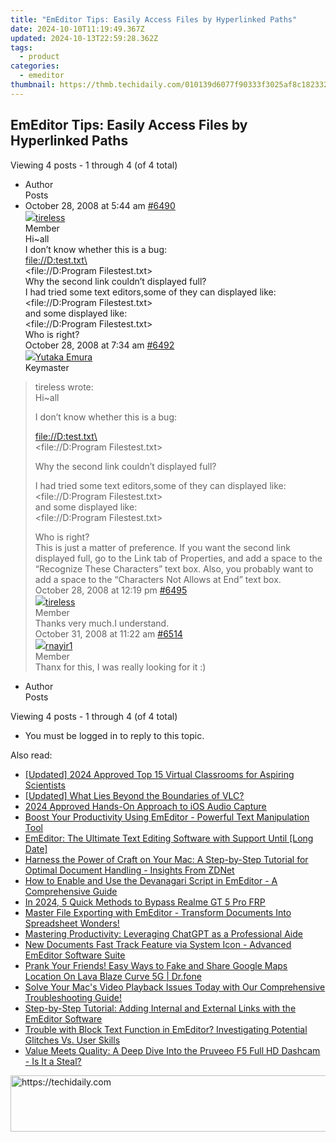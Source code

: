 ```yaml
---
title: "EmEditor Tips: Easily Access Files by Hyperlinked Paths"
date: 2024-10-10T11:19:49.367Z
updated: 2024-10-13T22:59:28.362Z
tags:
  - product
categories:
  - emeditor
thumbnail: https://thmb.techidaily.com/010139d6077f90333f3025af8c182332c9900266fd1f6067fe122889069013d2.jpg
---
```


## EmEditor Tips: Easily Access Files by Hyperlinked Paths

Viewing 4 posts - 1 through 4 (of 4 total)

* Author  
Posts
* October 28, 2008 at 5:44 am [#6490](https://tools.techidaily.com/emeditor/products/)  
[![](https://secure.gravatar.com/avatar/4727cbf1634682ae1e1b8dc1b137c351?s=80&d=identicon&r=g)tireless](https://www.emeditor.com/forums/users/tireless/ "View tireless's profile")  
Member  
Hi\~all  
 I don’t know whether this is a bug:  
 <file://D:test.txt\>  
 <file://D:Program Filestest.txt>  
 Why the second link couldn’t displayed full?  
 I had tried some text editors,some of they can displayed like:  
 <file://D:Program Filestest.txt\>  
 and some displayed like:  
 <file://D:Program Filestest.txt>  
 Who is right?  
October 28, 2008 at 7:34 am [#6492](https://tools.techidaily.com/emeditor/products/)  
[![](https://secure.gravatar.com/avatar/a0a6377144ed3636f985d87303f65ed2?s=80&d=identicon&r=g)Yutaka Emura](https://www.emeditor.com/forums/users/yemura/ "View Yutaka Emura's profile")  
Keymaster  
> tireless wrote:  
> Hi\~all  
>  
> I don’t know whether this is a bug:  
>  
> <file://D:test.txt\>  
> <file://D:Program Filestest.txt>  
>  
> Why the second link couldn’t displayed full?  
>  
> I had tried some text editors,some of they can displayed like:  
> <file://D:Program Filestest.txt\>  
> and some displayed like:  
> <file://D:Program Filestest.txt>  
>  
> Who is right?  
 This is just a matter of preference. If you want the second link displayed full, go to the Link tab of Properties, and add a space to the “Recognize These Characters” text box. Also, you probably want to add a space to the “Characters Not Allows at End” text box.  
October 28, 2008 at 12:19 pm [#6495](https://tools.techidaily.com/emeditor/products/)  
[![](https://secure.gravatar.com/avatar/4727cbf1634682ae1e1b8dc1b137c351?s=80&d=identicon&r=g)tireless](https://www.emeditor.com/forums/users/tireless/ "View tireless's profile")  
Member  
Thanks very much.I understand.  
October 31, 2008 at 11:22 am [#6514](https://tools.techidaily.com/emeditor/products/)  
[![](https://secure.gravatar.com/avatar/3eed49f52afe70619c593f1d793e29b3?s=80&d=identicon&r=g)rnayir1](https://www.emeditor.com/forums/users/rnayir1/ "View rnayir1's profile")  
Member  
Thanx for this, I was really looking for it :)
* Author  
Posts

Viewing 4 posts - 1 through 4 (of 4 total)

* You must be logged in to reply to this topic.

<ins class="adsbygoogle"
     style="display:block"
     data-ad-format="autorelaxed"
     data-ad-client="ca-pub-7571918770474297"
     data-ad-slot="1223367746"></ins>

<ins class="adsbygoogle"
     style="display:block"
     data-ad-client="ca-pub-7571918770474297"
     data-ad-slot="8358498916"
     data-ad-format="auto"
     data-full-width-responsive="true"></ins>

<span class="atpl-alsoreadstyle">Also read:</span>
<div><ul>
<li><a href="https://youtube-data.techidaily.com/ed-2024-approved-top-15-virtual-classrooms-for-aspiring-scientists/"><u>[Updated] 2024 Approved Top 15 Virtual Classrooms for Aspiring Scientists</u></a></li>
<li><a href="https://fox-http.techidaily.com/updated-what-lies-beyond-the-boundaries-of-vlc/"><u>[Updated] What Lies Beyond the Boundaries of VLC?</u></a></li>
<li><a href="https://screen-sharing-recording.techidaily.com/2024-approved-hands-on-approach-to-ios-audio-capture/"><u>2024 Approved Hands-On Approach to iOS Audio Capture</u></a></li>
<li><a href="https://win-cheats.techidaily.com/boost-your-productivity-using-emeditor-powerful-text-manipulation-tool/"><u>Boost Your Productivity Using EmEditor - Powerful Text Manipulation Tool</u></a></li>
<li><a href="https://win-cheats.techidaily.com/emeditor-the-ultimate-text-editing-software-with-support-until-long-date/"><u>EmEditor: The Ultimate Text Editing Software with Support Until [Long Date]</u></a></li>
<li><a href="https://tech-renaissance.techidaily.com/harness-the-power-of-craft-on-your-mac-a-step-by-step-tutorial-for-optimal-document-handling-insights-from-zdnet/"><u>Harness the Power of Craft on Your Mac: A Step-by-Step Tutorial for Optimal Document Handling - Insights From ZDNet</u></a></li>
<li><a href="https://win-cheats.techidaily.com/how-to-enable-and-use-the-devanagari-script-in-emeditor-a-comprehensive-guide/"><u>How to Enable and Use the Devanagari Script in EmEditor - A Comprehensive Guide</u></a></li>
<li><a href="https://bypass-frp.techidaily.com/in-2024-5-quick-methods-to-bypass-realme-gt-5-pro-frp-by-drfone-android/"><u>In 2024, 5 Quick Methods to Bypass Realme GT 5 Pro FRP</u></a></li>
<li><a href="https://win-cheats.techidaily.com/master-file-exporting-with-emeditor-transform-documents-into-spreadsheet-wonders/"><u>Master File Exporting with EmEditor - Transform Documents Into Spreadsheet Wonders!</u></a></li>
<li><a href="https://tech-haven.techidaily.com/mastering-productivity-leveraging-chatgpt-as-a-professional-aide/"><u>Mastering Productivity: Leveraging ChatGPT as a Professional Aide</u></a></li>
<li><a href="https://win-cheats.techidaily.com/new-documents-fast-track-feature-via-system-icon-advanced-emeditor-software-suite/"><u>New Documents Fast Track Feature via System Icon - Advanced EmEditor Software Suite</u></a></li>
<li><a href="https://fake-location.techidaily.com/prank-your-friends-easy-ways-to-fake-and-share-google-maps-location-on-lava-blaze-curve-5g-drfone-by-drfone-virtual-android/"><u>Prank Your Friends! Easy Ways to Fake and Share Google Maps Location On Lava Blaze Curve 5G | Dr.fone</u></a></li>
<li><a href="https://techtrends.techidaily.com/solve-your-macs-video-playback-issues-today-with-our-comprehensive-troubleshooting-guide/"><u>Solve Your Mac's Video Playback Issues Today with Our Comprehensive Troubleshooting Guide!</u></a></li>
<li><a href="https://win-cheats.techidaily.com/step-by-step-tutorial-adding-internal-and-external-links-with-the-emeditor-software/"><u>Step-by-Step Tutorial: Adding Internal and External Links with the EmEditor Software</u></a></li>
<li><a href="https://win-cheats.techidaily.com/trouble-with-block-text-function-in-emeditor-investigating-potential-glitches-vs-user-skills/"><u>Trouble with Block Text Function in EmEditor? Investigating Potential Glitches Vs. User Skills</u></a></li>
<li><a href="https://buynow-info.techidaily.com/value-meets-quality-a-deep-dive-into-the-pruveeo-f5-full-hd-dashcam-is-it-a-steal/"><u>Value Meets Quality: A Deep Dive Into the Pruveeo F5 Full HD Dashcam - Is It a Steal?</u></a></li>
</ul></div>

<!-- affiliate ads begin -->
<a href="https://coinrule.sjv.io/c/5597632/1958378/18409" target="_top" id="1958378">
  <img src="//a.impactradius-go.com/display-ad/18409-1958378" border="0" alt="https://techidaily.com" width="728" height="90"/>
</a>
<img height="0" width="0" src="https://coinrule.sjv.io/i/5597632/1958378/18409" style="position:absolute;visibility:hidden;" border="0" />
<!-- affiliate ads end -->

